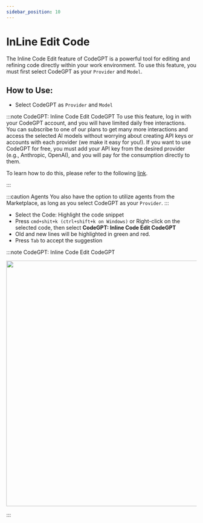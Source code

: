 ```yaml
---
sidebar_position: 10
---
```


# InLine Edit Code

The Inline Code Edit feature of CodeGPT is a powerful tool for editing and refining code directly within your work environment. To use this feature, you must first select CodeGPT as your `Provider` and `Model`.

## How to Use:
- Select CodeGPT as `Provider`  and `Model`
  
:::note CodeGPT: Inline Code Edit CodeGPT
To use this feature, log in with your CodeGPT account, and you will have limited daily free interactions. You can subscribe to one of our plans to get many more interactions and access the selected AI models without worrying about creating API keys or accounts with each provider (we make it easy for you!). If you want to use CodeGPT for free, you must add your API key from the desired provider (e.g., Anthropic, OpenAI), and you will pay for the consumption directly to them.

To learn how to do this, please refer to the following [link](https://help.codegpt.co/en/articles/9939744-connect-codegpt-to-vscode).

:::

:::caution Agents
You also have the option to utilize agents from the Marketplace, as long as you select CodeGPT as your `Provider`.
:::

- Select the Code: Highlight the code snippet
- Press `cmd+shit+k (ctrl+shift+k on Windows)` or Right-click on the selected code, then select **CodeGPT: Inline Code Edit CodeGPT**
- Old and new lines will be highlighted in green and red.
- Press `Tab` to accept the suggestion

:::note CodeGPT: Inline Code Edit CodeGPT
<p align="center">
  <img width="900" height="650" src="https://github.com/user-attachments/assets/87c82fe4-c2d7-4bbe-a76d-36176d659828" />
</p>
:::


